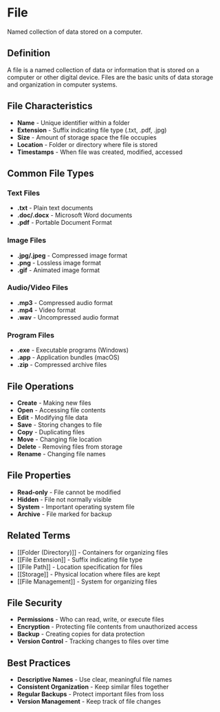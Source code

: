 # File

Named collection of data stored on a computer.

## Definition
A file is a named collection of data or information that is stored on a computer or other digital device. Files are the basic units of data storage and organization in computer systems.

## File Characteristics
- **Name** - Unique identifier within a folder
- **Extension** - Suffix indicating file type (.txt, .pdf, .jpg)
- **Size** - Amount of storage space the file occupies
- **Location** - Folder or directory where file is stored
- **Timestamps** - When file was created, modified, accessed

## Common File Types

### Text Files
- **.txt** - Plain text documents
- **.doc/.docx** - Microsoft Word documents
- **.pdf** - Portable Document Format

### Image Files
- **.jpg/.jpeg** - Compressed image format
- **.png** - Lossless image format
- **.gif** - Animated image format

### Audio/Video Files
- **.mp3** - Compressed audio format
- **.mp4** - Video format
- **.wav** - Uncompressed audio format

### Program Files
- **.exe** - Executable programs (Windows)
- **.app** - Application bundles (macOS)
- **.zip** - Compressed archive files

## File Operations
- **Create** - Making new files
- **Open** - Accessing file contents
- **Edit** - Modifying file data
- **Save** - Storing changes to file
- **Copy** - Duplicating files
- **Move** - Changing file location
- **Delete** - Removing files from storage
- **Rename** - Changing file names

## File Properties
- **Read-only** - File cannot be modified
- **Hidden** - File not normally visible
- **System** - Important operating system file
- **Archive** - File marked for backup

## Related Terms
- [[Folder (Directory)]] - Containers for organizing files
- [[File Extension]] - Suffix indicating file type
- [[File Path]] - Location specification for files
- [[Storage]] - Physical location where files are kept
- [[File Management]] - System for organizing files

## File Security
- **Permissions** - Who can read, write, or execute files
- **Encryption** - Protecting file contents from unauthorized access
- **Backup** - Creating copies for data protection
- **Version Control** - Tracking changes to files over time

## Best Practices
- **Descriptive Names** - Use clear, meaningful file names
- **Consistent Organization** - Keep similar files together
- **Regular Backups** - Protect important files from loss
- **Version Management** - Keep track of file changes
